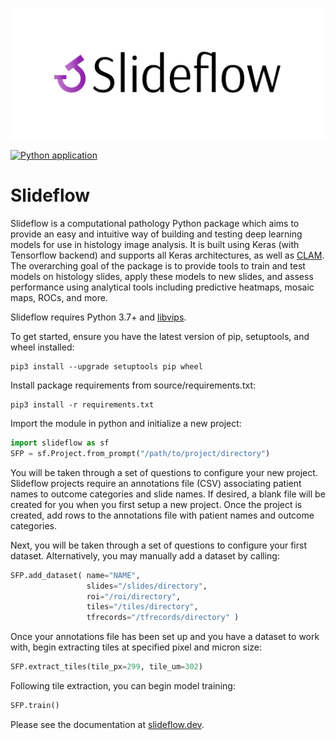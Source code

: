 ![slideflow logo](docs-source/pytorch_sphinx_theme/images/slideflow-banner.png)

[![Python application](https://github.com/pearson-laboratory/slideflow/actions/workflows/python-app.yml/badge.svg?branch=master)](https://github.com/pearson-laboratory/slideflow/actions/workflows/python-app.yml)

# Slideflow

Slideflow is a computational pathology Python package which aims to provide an easy and intuitive way of building and testing deep learning models for use in histology image analysis. It is built using Keras (with Tensorflow backend) and supports all Keras architectures, as well as [CLAM](https://github.com/mahmoodlab/CLAM). The overarching goal of the package is to provide tools to train and test models on histology slides, apply these models to new slides, and assess performance using analytical tools including predictive heatmaps, mosaic maps, ROCs, and more.

Slideflow requires Python 3.7+ and [libvips](https://libvips.github.io/libvips/).

To get started, ensure you have the latest version of pip, setuptools, and wheel installed:

```
pip3 install --upgrade setuptools pip wheel
```

Install package requirements from source/requirements.txt:

```
pip3 install -r requirements.txt
```

Import the module in python and initialize a new project:

```python
import slideflow as sf
SFP = sf.Project.from_prompt("/path/to/project/directory")
```

You will be taken through a set of questions to configure your new project. Slideflow projects require an annotations file (CSV) associating patient names to outcome categories and slide names. If desired, a blank file will be created for you when you first setup a new project. Once the project is created, add rows to the annotations file with patient names and outcome categories.

Next, you will be taken through a set of questions to configure your first dataset. Alternatively, you may manually add a dataset by calling:

```python
SFP.add_dataset( name="NAME",
                 slides="/slides/directory",
                 roi="/roi/directory",
                 tiles="/tiles/directory",
                 tfrecords="/tfrecords/directory" )
```

Once your annotations file has been set up and you have a dataset to work with, begin extracting tiles at specified pixel and micron size:

```python
SFP.extract_tiles(tile_px=299, tile_um=302)
```

Following tile extraction, you can begin model training:

```python
SFP.train()
```

Please see the documentation at [slideflow.dev](https://www.slideflow.dev/).
